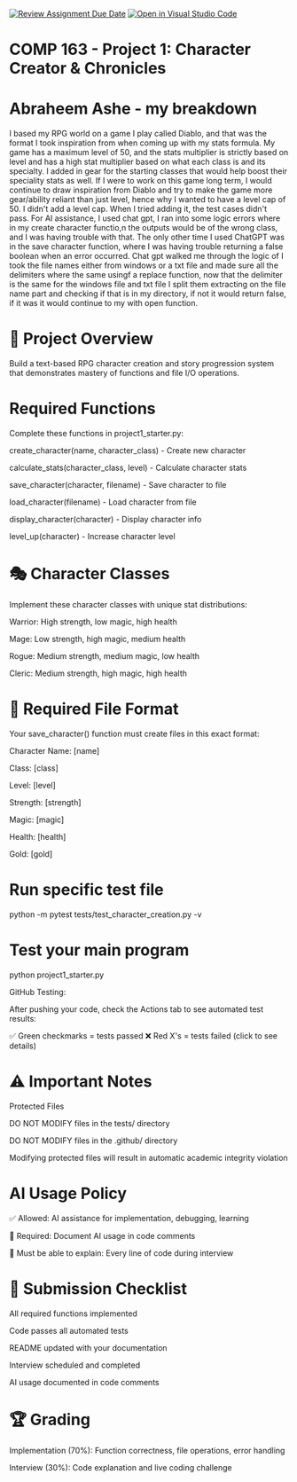 [![Review Assignment Due Date](https://classroom.github.com/assets/deadline-readme-button-22041afd0340ce965d47ae6ef1cefeee28c7c493a6346c4f15d667ab976d596c.svg)](https://classroom.github.com/a/JTXl4WMa)
[![Open in Visual Studio Code](https://classroom.github.com/assets/open-in-vscode-2e0aaae1b6195c2367325f4f02e2d04e9abb55f0b24a779b69b11b9e10269abc.svg)](https://classroom.github.com/online_ide?assignment_repo_id=21265597&assignment_repo_type=AssignmentRepo)
# COMP 163 - Project 1: Character Creator & Chronicles
# Abraheem Ashe - my breakdown
I based my RPG world on a game I play called Diablo, and that was the format I took inspiration from when coming up with my stats formula. My game has a maximum level of 50, and the stats multiplier is strictly based on level and has a high stat multiplier based on what each class is and its specialty. I added in gear for the starting classes that would help boost their speciality stats as well. If I were to work on this game long term, I would continue to draw inspiration from Diablo and try to make the game more gear/ability reliant than just level, hence why I wanted to have a level cap of 50. I didn't add a level cap. When I tried adding it, the test cases didn't pass. For AI assistance, I used chat gpt, I ran into some logic errors where in my create character functio,n the outputs would be of the wrong class, and I was having trouble with that. The only other time I used ChatGPT was in the save character function, where I was having trouble returning a false boolean when an error occurred. Chat gpt walked me through the logic of I took the file names either from windows or a txt file and made sure all the delimiters where the same usingf a replace function, now that the delimiter is the same for the windows file and txt file I split them extracting on the file name part and checking if that is in my directory, if not it would return false, if it was it would continue to my with open function.

# 🎯 Project Overview

Build a text-based RPG character creation and story progression system that demonstrates mastery of functions and file I/O operations.

# Required Functions 
Complete these functions in project1_starter.py:

create_character(name, character_class) - Create new character

calculate_stats(character_class, level) - Calculate character stats

save_character(character, filename) - Save character to file

load_character(filename) - Load character from file

display_character(character) - Display character info

level_up(character) - Increase character level

# 🎭 Character Classes
Implement these character classes with unique stat distributions:


Warrior: High strength, low magic, high health

Mage: Low strength, high magic, medium health

Rogue: Medium strength, medium magic, low health

Cleric: Medium strength, high magic, high health

# 📁 Required File Format
Your save_character() function must create files in this exact format:

Character Name: [name]

Class: [class]

Level: [level]

Strength: [strength]

Magic: [magic]

Health: [health]

Gold: [gold]


# Run specific test file
python -m pytest tests/test_character_creation.py -v

# Test your main program
python project1_starter.py

GitHub Testing:

After pushing your code, check the Actions tab to see automated test results:

✅ Green checkmarks = tests passed
❌ Red X's = tests failed (click to see details)

# ⚠️ Important Notes
Protected Files

DO NOT MODIFY files in the tests/ directory

DO NOT MODIFY files in the .github/ directory

Modifying protected files will result in automatic academic integrity violation

# AI Usage Policy

✅ Allowed: AI assistance for implementation, debugging, learning

📝 Required: Document AI usage in code comments

🎯 Must be able to explain: Every line of code during interview

# 📝 Submission Checklist

 All required functions implemented
 
 Code passes all automated tests
 
 README updated with your documentation
 
 Interview scheduled and completed
 
 AI usage documented in code comments

# 🏆 Grading

Implementation (70%): Function correctness, file operations, error handling

Interview (30%): Code explanation and live coding challenge
